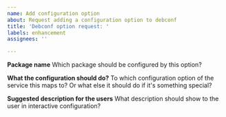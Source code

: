 ```yaml
---
name: Add configuration option
about: Request adding a configuration option to debconf
title: 'Debconf option request: '
labels: enhancement
assignees: ''

---
```


**Package name**
Which package should be configured by this option?

**What the configuration should do?**
To which configuration option of the service this maps to? Or what else it should do if it's something special?

**Suggested description for the users**
What description should show to the user in interactive configuration?
